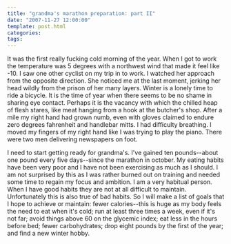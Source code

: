 ```yaml
---
title: "grandma's marathon preparation: part II"
date: "2007-11-27 12:00:00"
template: post.html
categories: 
tags: 
---
```


It was the first really fucking cold morning of the year. When I got to work the temperature was 5 degrees with a northwest wind that made it feel like -10. I saw one other cyclist on my trip in to work. I watched her approach from the opposite direction. She noticed me at the last moment, jerking her head wildly from the prison of her many layers. Winter is a lonely time to ride a bicycle. It is the time of year when there seems to be no shame in sharing eye contact. Perhaps it is the vacancy with which the chilled heap of flesh stares, like meat hanging from a hook at the butcher's shop. After a mile my right hand had grown numb, even with gloves claimed to endure zero degrees fahrenheit and handlebar mitts. I had difficulty breathing. I moved my fingers of my right hand like I was trying to play the piano. There were two men delivering newspapers on foot. 

I need to start getting ready for grandma's. I've gained ten pounds--­about one pound every five days­--since the marathon in october. My eating habits have been very poor and I have not been exercising as much as I should. I am not surprised by this as I was rather burned out on training and needed some time to regain my focus and ambition. I am a very habitual person. When I have good habits they are not at all difficult to maintain. Unfortunately this is also true of bad habits. So I will make a list of goals that I hope to achieve or maintain: fewer calories­--this is huge as my body feels the need to eat when it's cold; run at least three times a week, even if it's not far; avoid things above 60 on the glycemic index; eat less in the hours before bed; fewer carbohydrates; drop eight pounds by the first of the year; and find a new winter hobby.